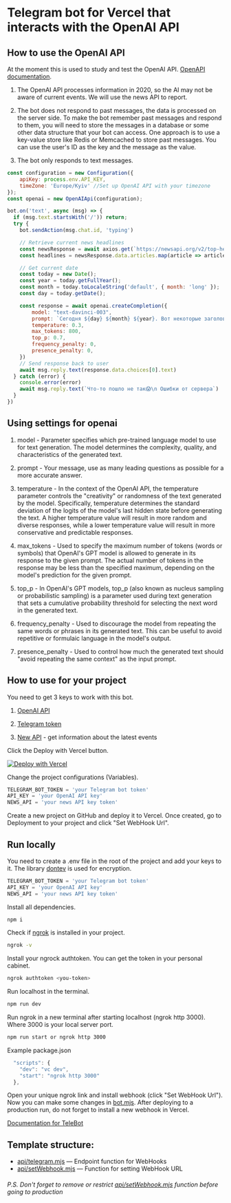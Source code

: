 # Telegram bot for Vercel that interacts with the OpenAI API

## How to use the OpenAI API

At the moment this is used to study and test the OpenAI API. [OpenAPI documentation](https://openai.com/api/).
1. The OpenAI API processes information in 2020, so the AI may not be aware of current events. We will use the news API to report.

2. The bot does not respond to past messages, the data is processed on the server side. To make the bot remember past messages and respond to them, you will need to store the messages in a database or some other data structure that your bot can access. One approach is to use a key-value store like Redis or Memcached to store past messages. You can use the user's ID as the key and the message as the value.

3. The bot only responds to text messages.

```javascript
const configuration = new Configuration({
    apiKey: process.env.API_KEY,
    timeZone: 'Europe/Kyiv' //Set up OpenAI API with your timezone
});
const openai = new OpenAIApi(configuration);

bot.on('text', async (msg) => {
  if (msg.text.startsWith('/')) return;
  try {
    bot.sendAction(msg.chat.id, 'typing')

    // Retrieve current news headlines
    const newsResponse = await axios.get(`https://newsapi.org/v2/top-headlines?country=us&apiKey=${process.env.NEWS_API}`)
    const headlines = newsResponse.data.articles.map(article => article.title)

    // Get current date
    const today = new Date();
    const year = today.getFullYear();
    const month = today.toLocaleString('default', { month: 'long' });
    const day = today.getDate();

    const response = await openai.createCompletion({
        model: "text-davinci-003",
        prompt: `Сегодня ${day} ${month} ${year}. Вот некоторые заголовки последних новостей:\n${headlines.join('\n')}\n\n${msg.text}`,
        temperature: 0.3,
        max_tokens: 800,
        top_p: 0.7,
        frequency_penalty: 0,
        presence_penalty: 0,
    })
    // Send response back to user
    await msg.reply.text(response.data.choices[0].text)
  } catch (error) {
    console.error(error)
    await msg.reply.text(`Что-то пошло не так😱\n Ошибки от сервера`)
  }
})
```

## Using settings for openai

1. model - Parameter specifies which pre-trained language model to use for text generation. The model determines the complexity, quality, and characteristics of the generated text.

2. prompt - Your message, use as many leading questions as possible for a more accurate answer.

3. temperature - In the context of the OpenAI API, the temperature parameter controls the "creativity" or randomness of the text generated by the model. Specifically, temperature determines the standard deviation of the logits of the model's last hidden state before generating the text. A higher temperature value will result in more random and diverse responses, while a lower temperature value will result in more conservative and predictable responses.

4. max_tokens - Used to specify the maximum number of tokens (words or symbols) that OpenAI's GPT model is allowed to generate in its response to the given prompt. The actual number of tokens in the response may be less than the specified maximum, depending on the model's prediction for the given prompt.

5. top_p - In OpenAI's GPT models, top_p (also known as nucleus sampling or probabilistic sampling) is a parameter used during text generation that sets a cumulative probability threshold for selecting the next word in the generated text.

6. frequency_penalty - Used to discourage the model from repeating the same words or phrases in its generated text. This can be useful to avoid repetitive or formulaic language in the model's output.

7. presence_penalty - Used to control how much the generated text should "avoid repeating the same context" as the input prompt.

## How to use for your project

You need to get 3 keys to work with this bot.

1. [OpenAI API](https://openai.com/)

2. [Telegram token](https://telegram.me/BotFather)

3. [New API](https://newsapi.org/) - get information about the latest events

Click the Deploy with Vercel button.

[![Deploy with Vercel](https://vercel.com/button)](https://vercel.com/new/clone?repository-url=https%3A%2F%2Fgithub.com%2FPonomareVlad%2FTeleVercelBot&env=TELEGRAM_BOT_TOKEN&env=API_KEY&env=NEWS_API&repo-name=telegram-bot)

Change the project configurations (Variables). 

```javascript
TELEGRAM_BOT_TOKEN = 'your Telegram bot token'
API_KEY = 'your OpenAI API key'
NEWS_API = 'your news API key token'
```

Create a new project on GitHub and deploy it to Vercel. Once created, go to Deployment to your project and click "Set WebHook Url".

## Run locally

You need to create a .env file in the root of the project and add your keys to it. The library [dontev](https://www.npmjs.com/package/dotenv) is used for encryption.

```javascript
TELEGRAM_BOT_TOKEN = 'your Telegram bot token'
API_KEY = 'your OpenAI API key'
NEWS_API = 'your news API key token'
```

Install all dependencies.

```bash
npm i
```

Check if [ngrok](https://ngrok.com/) is installed in your project.

```bash
ngrok -v
```

Install your ngrock authtoken. You can get the token in your personal cabinet.

```bash
ngrok authtoken <you-token>
```

Run localhost in the terminal.

```bash
npm run dev
```

Run ngrok in a new terminal after starting localhost (ngrok http 3000). Where 3000 is your local server port.

```bash
npm run start or ngrok http 3000
```

Example package.json

```javascript
  "scripts": {
    "dev": "vc dev",
    "start": "ngrok http 3000"
  },
```

Open your unique ngrok link and install webhook (click "Set WebHook Url"). Now you can make some changes in [bot.mjs](bot.mjs). After deploying to a production run, do not forget to install a new webhook in Vercel.

[Documentation for TeleBot](https://github.com/mullwar/telebot)

## Template structure:

- [api/telegram.mjs](api/telegram.mjs) — Endpoint function for WebHooks
- [api/setWebhook.mjs](api/setWebhook.mjs) — Function for setting WebHook URL

###### P.S. Don't forget to remove or restrict [api/setWebhook.mjs](api/setWebhook.mjs) function before going to production